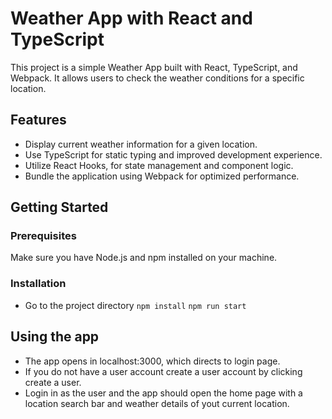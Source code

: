 # Weather App with React and TypeScript

This project is a simple Weather App built with React, TypeScript, and Webpack. It allows users to check the weather conditions for a specific location.

## Features

- Display current weather information for a given location.
- Use TypeScript for static typing and improved development experience.
- Utilize React Hooks, for state management and component logic.
- Bundle the application using Webpack for optimized performance.

## Getting Started

### Prerequisites

Make sure you have Node.js and npm installed on your machine.

### Installation
- Go to the project directory
   ``` npm install ```
   ``` npm run start ```

## Using the app
- The app opens in localhost:3000, which directs to login page.
- If you do not have a user account create a user account by clicking create a user.
- Login in as the user and the app should open the home page with a location search bar and weather details of yout current location.

